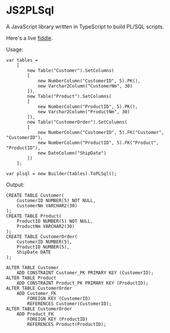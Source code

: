 JS2PLSql
========

A JavaScript library written in TypeScript to build PL/SQL scripts. 

Here's a live <a target='_blank' href='http://jsfiddle.net/yuipcheng/AbfHB/'>fiddle</a>.

Usage:

    var tables =
        [
            new Table("Customer").SetColumns(
            [
                new NumberColumn("CustomerID", 5).PK(),
                new Varchar2Column("CustomerNm", 30)
            ]),
            new Table("Product").SetColumns(
            [
                new NumberColumn("ProductID", 5).PK(),
                new Varchar2Column("ProductNm", 30)
            ]),
            new Table("CustomerOrder").SetColumns(
            [
                new NumberColumn("CustomerID", 5).FK("Customer", "CustomerID"),
                new NumberColumn("ProductID", 5).FK("Product", "ProductID"),
                new DateColumn("ShipDate")
            ])
        ];

    var plsql = new Builder(tables).ToPLSql();
    
Output:

    CREATE TABLE Customer(
        CustomerID NUMBER(5) NOT NULL,
    	CustomerNm VARCHAR2(30)
    );
    CREATE TABLE Product(
    	ProductID NUMBER(5) NOT NULL,
    	ProductNm VARCHAR2(30)
    );
    CREATE TABLE CustomerOrder(
    	CustomerID NUMBER(5),
    	ProductID NUMBER(5),
    	ShipDate DATE
    );
    
    ALTER TABLE Customer
    	ADD CONSTRAINT Customer_PK PRIMARY KEY (CustomerID);
    ALTER TABLE Product
    	ADD CONSTRAINT Product_PK PRIMARY KEY (ProductID);
    ALTER TABLE CustomerOrder
    	ADD Customer_FK 
    		FOREIGN KEY (CustomerID) 
    		REFERENCES Customer(CustomerID);
    ALTER TABLE CustomerOrder
    	ADD Product_FK 
    		FOREIGN KEY (ProductID) 
    		REFERENCES Product(ProductID);

